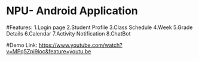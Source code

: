 # NPU- Android Application

#Features:
1.Login page
2.Student Profile
3.Class Schedule
4.Week
5.Grade Details
6.Calendar
7.Activity Notification
8.ChatBot

#Demo Link: https://www.youtube.com/watch?v=MPq5Zpi9ioc&feature=youtu.be
